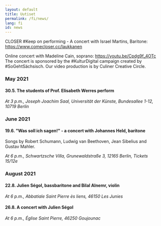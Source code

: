 ```yaml
---
layout: default
title: Uutiset
permalink: /fi/news/
lang: fi
id: news
---
```



CLOSER #Keep on performing - A concert with Israel Martins, Baritone: https://www.comecloser.cc/laukkanen  

Online concert with Madeline Cain, soprano: https://youtu.be/Cpdg9f_4OTc  
The concert is sponsored by the #KulturDigital campaign created by #SoGehtSächsisch. Our video production is by Culiner Creative Circle.  

### May 2021 

#### 30.5. The students of Prof. Elisabeth Werres perform

_At 3 p.m., Joseph Joachim Saal, Universität der Künste, Bundesallee 1-12, 10719 Berlin_ 

### June 2021

#### 19.6. "Was soll ich sagen!" - a concert with Johannes Held, baritone  

Songs by Robert Schumann, Ludwig van Beethoven, Jean Sibelius and Gustav Mahler.  

_At 6 p.m., Schwartzsche Villa, Grunewaldstraße 3, 12165 Berlin, Tickets 15/12e_ 

### August 2021

#### 22.8. Julien Ségol, bassbaritone and Bilal Alnemr, violin  

_At 6 p.m., Abbatiale Saint Pierre ès liens, 46150 Les Junies_   

#### 26.8. A concert with Julien Ségol  

_At 6 p.m., Église Saint Pierre, 46250 Goujounac_  
